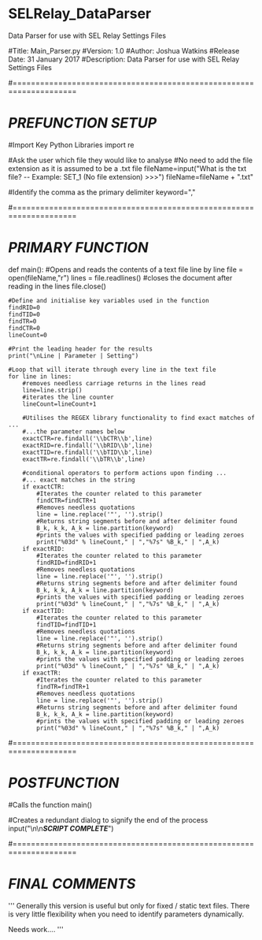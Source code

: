# SELRelay_DataParser
Data Parser for use with SEL Relay Settings Files

#Title: Main_Parser.py
#Version: 1.0
#Author: Joshua Watkins
#Release Date: 31 January 2017
#Description: Data Parser for use with SEL Relay Settings Files

#====================================================================
#                       ***PREFUNCTION SETUP***

#Import Key Python Libraries
import re

#Ask the user which file they would like to analyse
#No need to add the file extension as it is assumed to be a .txt file
fileName=input("What is the txt file? -- Example: SET_1 (No file extension) >>>")
fileName=fileName + ".txt"

#Identify the comma as the primary delimiter
keyword=","

#====================================================================
#                       ***PRIMARY FUNCTION***

def main():
    #Opens and reads the contents of a text file line by line
    file = open(fileName,"r")
    lines = file.readlines()
    #closes the document after reading in the lines
    file.close()

    #Define and initialise key variables used in the function
    findRID=0
    findTID=0
    findTR=0
    findCTR=0
    lineCount=0

    #Print the leading header for the results
    print("\nLine | Parameter | Setting")

    #Loop that will iterate through every line in the text file
    for line in lines:
        #removes needless carriage returns in the lines read
        line=line.strip()
        #iterates the line counter
        lineCount=lineCount+1

        #Utilises the REGEX library functionality to find exact matches of ...
        #...the parameter names below
        exactCTR=re.findall('\\bCTR\\b',line)
        exactRID=re.findall('\\bRID\\b',line)
        exactTID=re.findall('\\bTID\\b',line)
        exactTR=re.findall('\\bTR\\b',line)

        #conditional operators to perform actions upon finding ...
        #... exact matches in the string
        if exactCTR:
            #Iterates the counter related to this parameter
            findCTR=findCTR+1
            #Removes needless quotations
            line = line.replace('"', '').strip()
            #Returns string segments before and after delimiter found
            B_k, k_k, A_k = line.partition(keyword)
            #prints the values with specified padding or leading zeroes
            print("%03d" % lineCount," | ","%7s" %B_k," | ",A_k)
        if exactRID:
            #Iterates the counter related to this parameter
            findRID=findRID+1
            #Removes needless quotations
            line = line.replace('"', '').strip()
            #Returns string segments before and after delimiter found
            B_k, k_k, A_k = line.partition(keyword)
            #prints the values with specified padding or leading zeroes
            print("%03d" % lineCount," | ","%7s" %B_k," | ",A_k)
        if exactTID:
            #Iterates the counter related to this parameter
            findTID=findTID+1
            #Removes needless quotations
            line = line.replace('"', '').strip()
            #Returns string segments before and after delimiter found
            B_k, k_k, A_k = line.partition(keyword)
            #prints the values with specified padding or leading zeroes
            print("%03d" % lineCount," | ","%7s" %B_k," | ",A_k)
        if exactTR:
            #Iterates the counter related to this parameter
            findTR=findTR+1
            #Removes needless quotations
            line = line.replace('"', '').strip()
            #Returns string segments before and after delimiter found
            B_k, k_k, A_k = line.partition(keyword)
            #prints the values with specified padding or leading zeroes
            print("%03d" % lineCount," | ","%7s" %B_k," | ",A_k)


#====================================================================
#                       ***POSTFUNCTION***

#Calls the function
main()

#Creates a redundant dialog to signify the end of the process
input("\n\n***SCRIPT COMPLETE***")

#====================================================================
#                       ***FINAL COMMENTS***

'''
Generally this version is useful but only for fixed / static text files.
There is very little flexibility when you need to identify parameters
dynamically.

Needs work....
'''



